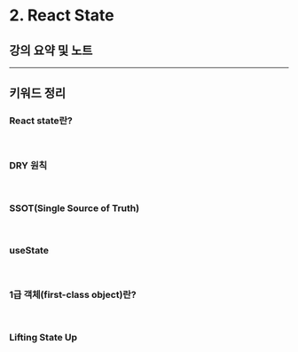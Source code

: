 # 2. React State

## 강의 요약 및 노트

---

## 키워드 정리

### React state란?

</br>

### DRY 원칙

</br>

### SSOT(Single Source of Truth)

</br>

### useState

</br>

### 1급 객체(first-class object)란?

</br>

### Lifting State Up

